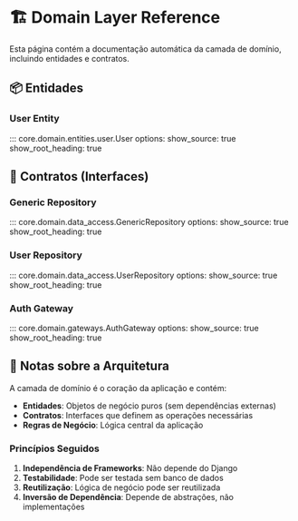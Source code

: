 # 🏗️ Domain Layer Reference

Esta página contém a documentação automática da camada de domínio, incluindo entidades e contratos.

## 📦 Entidades

### User Entity

::: core.domain.entities.user.User
options:
show_source: true
show_root_heading: true

## 🔌 Contratos (Interfaces)

### Generic Repository

::: core.domain.data_access.GenericRepository
options:
show_source: true
show_root_heading: true

### User Repository

::: core.domain.data_access.UserRepository
options:
show_source: true
show_root_heading: true

### Auth Gateway

::: core.domain.gateways.AuthGateway
options:
show_source: true
show_root_heading: true

## 📝 Notas sobre a Arquitetura

A camada de domínio é o coração da aplicação e contém:

-   **Entidades**: Objetos de negócio puros (sem dependências externas)
-   **Contratos**: Interfaces que definem as operações necessárias
-   **Regras de Negócio**: Lógica central da aplicação

### Princípios Seguidos

1. **Independência de Frameworks**: Não depende do Django
2. **Testabilidade**: Pode ser testada sem banco de dados
3. **Reutilização**: Lógica de negócio pode ser reutilizada
4. **Inversão de Dependência**: Depende de abstrações, não implementações
